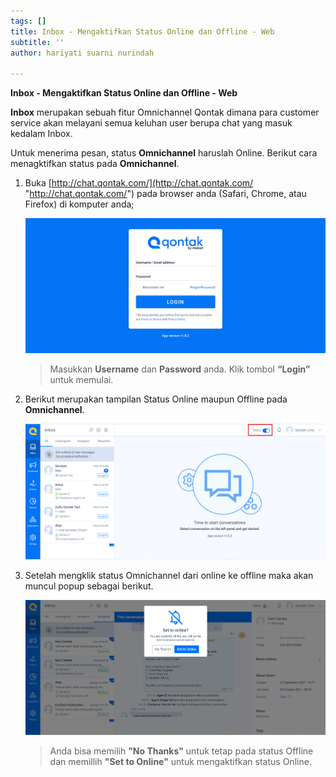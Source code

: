 ```yaml
---
tags: []
title: Inbox - Mengaktifkan Status Online dan Offline - Web
subtitle: ''
author: hariyati suarni nurindah

---
```

**Inbox - Mengaktifkan Status Online dan Offline - Web**

**Inbox** merupakan sebuah fitur Omnichannel Qontak dimana para customer service akan melayani semua keluhan user berupa chat yang masuk kedalam Inbox.

Untuk menerima pesan, status **Omnichannel** haruslah Online. Berikut cara menagktifkan status pada **Omnichannel**.

1. Buka [http://chat.qontak.com/](http://chat.qontak.com/ "http://chat.qontak.com/") pada browser anda (Safari, Chrome, atau Firefox) di komputer anda;

   ![](/uploads/login-qontak-c.png)

   > Masukkan **Username** dan **Password** anda. Klik tombol **“Login”** untuk memulai.
2. Berikut merupakan tampilan Status Online maupun Offline pada **Omnichannel**.

   ![](/uploads/online1.PNG)
3. Setelah mengklik status Omnichannel dari online ke offline maka akan muncul popup sebagai berikut.

   ![](/uploads/online.PNG)

   > Anda bisa memilih **"No Thanks"** untuk tetap pada status Offline dan memillih **"Set to Online"** untuk mengaktifkan status Online.
